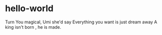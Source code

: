 # hello-world
Turn You magical, Umi she'd say
Everything you want is just dream away
A king isn't born , he is made.


